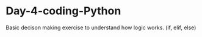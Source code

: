 # Day-4-coding-Python
Basic decison making exercise to understand how logic works. (if, elif, else)
